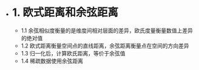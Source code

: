 - # 1. 欧式距离和余弦距离
    - 1.1 余弦相似度衡量的是维度间相对层面的差异，欧氏度量衡量数值上差异的绝对值
    - 1.2 欧式距离衡量空间点的直线距离，余弦距离衡量点在空间的方向差异
    - 1.3 归一化后，计算欧氏距离，等价于余弦值
    - 1.4 稀疏数据使用余弦距离
